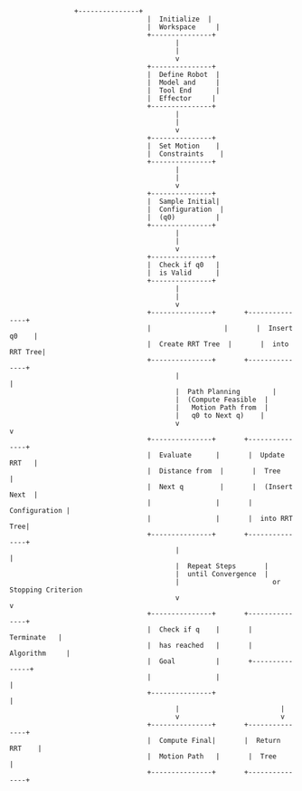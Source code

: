 					+---------------+
                                      |  Initialize  |
                                      |  Workspace     |
                                      +---------------+
                                             |
                                             |
                                             v
                                      +---------------+
                                      |  Define Robot  |
                                      |  Model and     |
                                      |  Tool End      |
                                      |  Effector     |
                                      +---------------+
                                             |
                                             |
                                             v
                                      +---------------+
                                      |  Set Motion    |
                                      |  Constraints    |
                                      +---------------+
                                             |
                                             |
                                             v
                                      +---------------+
                                      |  Sample Initial|
                                      |  Configuration  |
                                      |  (q0)          |
                                      +---------------+
                                             |
                                             |
                                             v
                                      +---------------+
                                      |  Check if q0   |
                                      |  is Valid      |
                                      +---------------+
                                             |
                                             |
                                             v
                                      +---------------+       +---------------+
                                      |                  |       |  Insert q0    |
                                      |  Create RRT Tree  |       |  into RRT Tree|
                                      +---------------+       +---------------+
                                             |                               |
                                             |  Path Planning        |
                                             |  (Compute Feasible  |
                                             |   Motion Path from  |
                                             |   q0 to Next q)    |
                                             v                               v
                                      +---------------+       +---------------+
                                      |  Evaluate      |       |  Update RRT   |
                                      |  Distance from  |       |  Tree          |
                                      |  Next q         |       |  (Insert Next  |
                                      |                |       |  Configuration |
                                      |                |       |  into RRT Tree|
                                      +---------------+       +---------------+
                                             |                               |
                                             |  Repeat Steps       |
                                             |  until Convergence  |
                                             |                       or Stopping Criterion
                                             v                               v
                                      +---------------+       +---------------+
                                      |  Check if q    |       |  Terminate   |
                                      |  has reached   |       |  Algorithm     |
                                      |  Goal          |       +---------------+
                                      |                |                         |
                                      +---------------+                         |
                                             |                         |
                                             v                         v
                                      +---------------+       +---------------+
                                      |  Compute Final|       |  Return RRT    |
                                      |  Motion Path   |       |  Tree         |
                                      +---------------+       +---------------+
